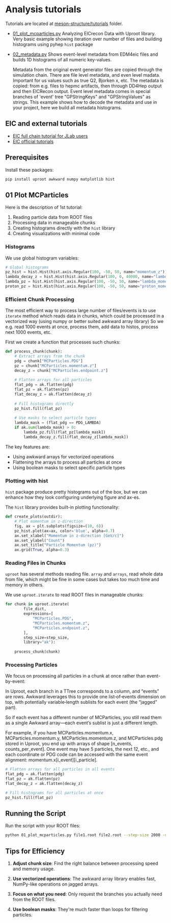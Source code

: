 # Analysis tutorials

Tutorials are located at 
[meson-structure/tutorials](https://github.com/JeffersonLab/meson-structure/tree/main/tutorials)
folder. 

- [01_plot_mcparticles.py](https://github.com/JeffersonLab/meson-structure/tree/main/tutorials/01_plot_mcparticles.py) 
  Analyzing EICrecon Data with Uproot library. 
  Very basic example showing iteration over number of files and building histograms using pyhep `hist` package 

- [02_metadata.py](https://github.com/JeffersonLab/meson-structure/tree/main/tutorials/02_metadata.py)
  Shows event-level metadata from EDM4eic files and builds 1D histograms of all numeric key-values.

  Metadata from the original event generator files are copied through the simulation chain.
  There are file level metadata, and even level madata. Important for us values such as true Q2, Bjorken x, etc.
  The metadata is copied: from e.g. files to hepmc artifacts, then through DD4Hep output and then EICRecon output.
  Event level metadata comes in special branches of 'event' tree "GPStringKeys" and "GPStringValues" as strings.
  This example shows how to decode the metadata and use in your project, here we build all metadata histograms.

## EIC and external tutorials

- [EIC full chain tutorial for JLab users](https://github.com/JeffersonLab/eic-sftware-tutorial/blob/main/README.md)
- [EIC official tutorials](https://eic.github.io/documentation/tutorials.html)


## Prerequisites

Install these packages:

```bash
pip install uproot awkward numpy matplotlib hist
```

## 01 Plot MCParticles


Here is the description of 1st tutorial:

1. Reading particle data from ROOT files
2. Processing data in manageable chunks
3. Creating histograms directly with the `hist` library
4. Creating visualizations with minimal code

### Histograms


We use global histogram variables:

```python
# Global histograms
pz_hist = hist.Hist(hist.axis.Regular(100, -50, 50, name="momentum_z"))
lambda_decay_z = hist.Hist(hist.axis.Regular(100, 0, 40000, name="lambda_decay_z"))
lambda_pz = hist.Hist(hist.axis.Regular(100, -50, 50, name="lambda_momentum_z"))
proton_pz = hist.Hist(hist.axis.Regular(100, -50, 50, name="proton_momentum_z"))
```

### Efficient Chunk Processing

The most efficient way to process large number of files/events is
to use `iterate` method which reads data in chunks, which could be
processed in a vectorized way (using numpy or better suited awkward array library)
So we e.g. read 1000 events at once, process them, add data to histos, process
next 1000 events, etc. 

First we create a function that processes such chunks:

```python
def process_chunk(chunk):
    # Extract arrays from the chunk
    pdg = chunk["MCParticles.PDG"]
    pz = chunk["MCParticles.momentum.z"]
    decay_z = chunk["MCParticles.endpoint.z"]
    
    # Flatten arrays for all particles
    flat_pdg = ak.flatten(pdg)
    flat_pz = ak.flatten(pz)
    flat_decay_z = ak.flatten(decay_z)
    
    # Fill histograms directly
    pz_hist.fill(flat_pz)
    
    # Use masks to select particle types
    lambda_mask = (flat_pdg == PDG_LAMBDA)
    if ak.sum(lambda_mask) > 0:
        lambda_pz.fill(flat_pz[lambda_mask])
        lambda_decay_z.fill(flat_decay_z[lambda_mask])
```

The key features are:
- Using awkward arrays for vectorized operations
- Flattening the arrays to process all particles at once
- Using boolean masks to select specific particle types

### Plotting with hist

`hist` package produce pretty histograms out of the box, but
we can enhance how they look configuring underlying figure and ax-es.

The `hist` library provides built-in plotting functionality:

```python
def create_plots(outdir):
    # Plot momentum in z-direction
    fig, ax = plt.subplots(figsize=(10, 6))
    pz_hist.plot(ax=ax, color='blue', alpha=0.7)
    ax.set_xlabel("Momentum in z-direction [GeV/c]")
    ax.set_ylabel("Count")
    ax.set_title("Particle Momentum (pz)")
    ax.grid(True, alpha=0.3)
```


### Reading Files in Chunks

`uproot` has several methods reading file.
`array` and `arrays`, read whole data from file, which might be fine in some
cases but takes too much time and memory in others. 

We use `uproot.iterate` to read ROOT files in manageable chunks:

```python
for chunk in uproot.iterate(
        file_dict,
        expressions=[
            "MCParticles.PDG",
            "MCParticles.momentum.z",
            "MCParticles.endpoint.z",
        ],
        step_size=step_size,
        library="ak"):
    
    process_chunk(chunk)
```

### Processing Particles

We focus on processing all particles in a chunk at once rather than event-by-event:

In Uproot, each branch in a TTree corresponds to a column, and “events” are rows. 
Awkward leverages this to provide one list‐of‐events dimension on top, 
with potentially variable‐length sublists for each event (the “jagged” part). 

So if each event has a different number of MCParticles, 
you still read them as a single Awkward array—each event’s sublist is just a different length.

For example, if you have 
MCParticles.momentum.x, MCParticles.momentum.y, MCParticles.momentum.z, 
and MCParticles.pdg stored in Uproot,
you end up with arrays of shape [n_events, counts_per_event]. 
One event may have 5 particles, the next 12, etc., 
and each coordinate or PDG code can be accessed with the same event alignment: momentum.x[i_event][i_particle].

```python
# Flatten arrays for all particles in all events
flat_pdg = ak.flatten(pdg)
flat_pz = ak.flatten(pz)
flat_decay_z = ak.flatten(decay_z)

# Fill histograms for all particles at once
pz_hist.fill(flat_pz)
```


## Running the Script

Run the script with your ROOT files:

```bash
python 01_plot_mcparticles.py file1.root file2.root --step-size 2000 -o output_plots -n 10000
```

## Tips for Efficiency

1. **Adjust chunk size**: Find the right balance between processing speed and memory usage.

2. **Use vectorized operations**: The awkward array library enables fast, NumPy-like operations on jagged arrays.

3. **Focus on what you need**: Only request the branches you actually need from the ROOT files.

4. **Use boolean masks**: They're much faster than loops for filtering particles.
